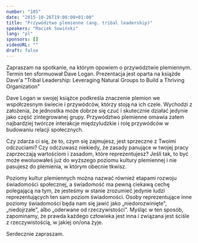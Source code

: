 ```yaml
---
number: "105"
date: "2015-10-26T19:00:00+01:00"
title: "Przywództwo plemienne (ang. tribal leadership)"
speakers: "Maciek Sowiński"
lang: "pl"
sponsors: []
videoURL: ""
draft: false
---
```


Zapraszam na spotkanie, na którym opowiem o przywództwie plemiennym. Termin ten sformuował Dave Logan. Prezentacja jest oparta na książde Dave'a "Tribal Leadership: Leveraging Natural Groups to Build a Thriving Organization"

Dave Logan w swojej książce podkreśla znaczenie plemion we współczesnym świecie i przywódców, którzy stoją na ich czele. Wychodzi z założenia, że jednostka może dobrze się czuć i skutecznie działać jedynie jako część zintegrowanej grupy. Przywództwo plemienne omawia zatem najbardziej twórcze interakcje międzyludzkie i rolę przywódców w budowaniu relacji społecznych.

Czy zdarza ci się, że to, czym się zajmujesz, jest sprzeczne z Twoimi odczuciami? Czy odczuwasz niekiedy, że zasady panujące w twojej pracy zaprzeczają wartościom i zasadom, które reprezentujesz? Jeśli tak, to być może ewoluowałeś już do wyższego poziomu kultury plemiennej i nie pasujesz do plemienia, w którym obecnie tkwisz.

Poziomy kultur plemiennych można nazwać również etapami rozwoju świadomości społecznej, a świadomość ma pewną ciekawą cechę polegającą na tym, że jesteśmy w stanie zrozumieć jedynie ludzi reprezentujących ten sam poziom świadomości. Osoby reprezentujące inne poziomy świadomości będa nam się jawić jako „niedorozwinięte", „niedojrzałe", albo „oderwane od rzeczywistości". Myśląc w ten sposób, zapominamy, że prawda każdego człowieka jest inna i związana jest ściśle z rzeczywistością, w jakiej on/ona żyje.

Serdecznie zapraszam.
